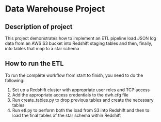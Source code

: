 <h1>Data Warehouse Project</h1>
<h2>Description of project</h2>
<p>This project demonstrates how to implement an ETL pipeline load JSON log data from an AWS S3 bucket into Redshift
    staging tables and then, finally, into tables that map to a star schema</p>
<h2>How to run the ETL</h2>
<p>To run the complete workflow from start to finish, you need to do the following:</p>
<ol>
    <li>Set up a Redshift cluster with appropriate user roles and TCP access</li>
    <li>Add the appropriate access credentials to the dwh.cfg file</li>
    <li>Run create_tables.py to drop previous tables and create the necessary tables</li>
    <li>Run etl.py to perform both the load from S3 into Redshift and then to load the final tables of the star schema within Redshift</li>
</ol>
